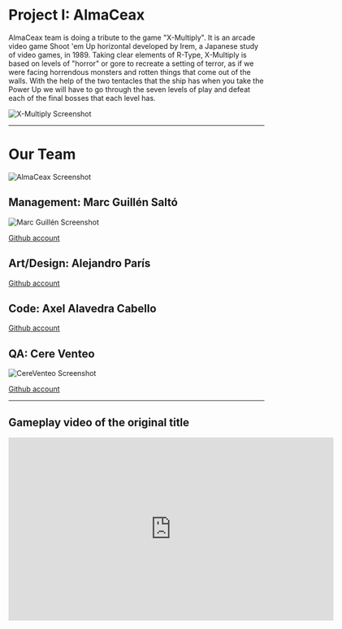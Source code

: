 # Project I: AlmaCeax
AlmaCeax team is doing a tribute to the game "X-Multiply". It is an arcade video game Shoot 'em Up horizontal developed by Irem, a Japanese study of video games, in 1989. Taking clear elements of R-Type, X-Multiply is based on levels of "horror" or gore to recreate a setting of terror, as if we were facing horrendous monsters and rotten things that come out of the walls. With the help of the two tentacles that the ship has when you take the Power Up we will have to go through the seven levels of play and defeat each of the final bosses that each level has.

![X-Multiply Screenshot](http://ghostarca.de/wp-content/uploads/2016/06/xm-5.jpg)

***

# Our Team
![AlmaCeax Screenshot](https://assets.entrepreneur.com/content/3x2/1300/20170821205622-trabajo-en-equipo.jpeg?width=750&crop=16:9)

## Management: Marc Guillén Saltó
![Marc Guillén Screenshot](https://github.com/AlmaCeax/ProjectI-AlmaCeax/blob/master/Wiki/0.Home/marc.jpg)

[Github account](https://github.com/Marcgs96)


## Art/Design: Alejandro París 
[Github account](https://github.com/AlejandroParis)


## Code: Axel Alavedra Cabello
[Github account](https://github.com/AxelAlavedra)


## QA: Cere Venteo
![CereVenteo Screenshot](https://scontent-mad1-1.xx.fbcdn.net/v/t1.0-1/p160x160/10455762_10204400120716585_3854011848079828615_n.jpg?oh=fbf1e5b1ea222e70d94736c3dbbbc483&oe=5B0E7591)

[Github account](https://github.com/CereVenteo)

***

## Gameplay video of the original title
<iframe width="640" height="360" src="https://www.youtube.com/embed/GcoOZxjrLdk" frameborder="0" allow="autoplay; encrypted-media" allowfullscreen></iframe>
